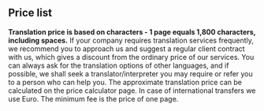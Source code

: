 ## Price list

**Translation price is based on characters - 1 page equals 1,800
characters, including spaces.** If your company requires translation
services frequently, we recommend you to approach us and suggest a
regular client contract with us, which gives a discount from the
ordinary price of our services. You can always ask for the translation
options of other languages, and if possible, we shall seek a
translator/interpreter you may require or refer you to a person who
can help you. The approximate translation price can be calculated on
the price calculator page. In case of international transfers we use
Euro. The minimum fee is the price of one page.

